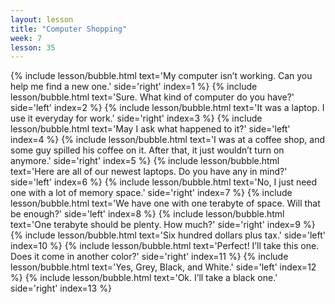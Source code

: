 ```yaml
---
layout: lesson
title: "Computer Shopping"
week: 7
lesson: 35
---
```


{% include lesson/bubble.html text='My computer isn&rsquo;t working. Can you help me find a new one.' side='right' index=1 %}
{% include lesson/bubble.html text='Sure. What kind of computer do you have?' side='left' index=2 %}
{% include lesson/bubble.html text='It was a laptop. I use it everyday for work.' side='right' index=3 %}
{% include lesson/bubble.html text='May I ask what happened to it?' side='left' index=4 %}
{% include lesson/bubble.html text='I was at a coffee shop, and some guy spilled his coffee on it. After that, it just wouldn&rsquo;t turn on anymore.' side='right' index=5 %}
{% include lesson/bubble.html text='Here are all of our newest laptops. Do you have any in mind?' side='left' index=6 %}
{% include lesson/bubble.html text='No, I just need one with a lot of memory space.' side='right' index=7 %}
{% include lesson/bubble.html text='We have one with one terabyte of space. Will that be enough?' side='left' index=8 %}
{% include lesson/bubble.html text='One terabyte should be plenty. How much?' side='right' index=9 %}
{% include lesson/bubble.html text='Six hundred dollars plus tax.' side='left' index=10 %}
{% include lesson/bubble.html text='Perfect! I&rsquo;ll take this one. Does it come in another color?' side='right' index=11 %}
{% include lesson/bubble.html text='Yes, Grey, Black, and White.' side='left' index=12 %}
{% include lesson/bubble.html text='Ok. I&rsquo;ll take a black one.' side='right' index=13 %}
